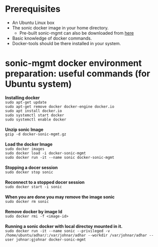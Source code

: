 # Prerequisites 
* An Ubuntu Linux box
* The sonic docker image in your home directory. 
  * Pre-built sonic-mgmt can also be downloaded from [here](https://sonic-jenkins.westus2.cloudapp.azure.com/job/bldenv/job/docker-sonic-mgmt/lastSuccessfulBuild/artifact/sonic-buildimage/target/docker-sonic-mgmt.gz)
* Basic knowledge of docker commands.
* Docker-tools should be there installed in your system.
# sonic-mgmt docker environment preparation: useful commands (for Ubuntu system)
**Installing docker**<br>
``sudo apt-get update``<br>
``sudo apt-get remove docker docker-engine docker.io``<br>
``sudo apt install docker.io``<br>
``sudo systemctl start docker``<br>
``sudo systemctl enable docker``<br><br>
**Unzip sonic Image**<br>
``gzip -d docker-sonic-mgmt.gz``<br><br>
**Load the docker Image**<br>
``sudo docker images``<br>
``sudo docker load -i docker-sonic-mgmt``<br>
``sudo docker run -it --name sonic docker-sonic-mgmt``<br><br>
**Stopping a docer session**<br>
``sudo docker stop sonic``<br><br>
**Reconnect to a stopped docer session**<br>
``sudo docker start -i sonic``<br><br>
**When you are done you may remove the image sonic**<br>
``sudo docker rm sonic``<br><br>
**Remove docker by image Id**<br>
``sudo docker rmi -f <image-id>``<br><br>
**Running a sonic docker with local directoy mounted in it.**<br>
``sudo docker run -it --name sonic --privileged -v /home/ubuntu/adhar/:/var/johnar/adhar --workdir /var/johnar/adhar --user johnar:gjohnar docker-sonic-mgmt``<br><br>

